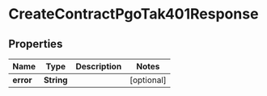 

# CreateContractPgoTak401Response


## Properties

| Name | Type | Description | Notes |
|------------ | ------------- | ------------- | -------------|
|**error** | **String** |  |  [optional] |



